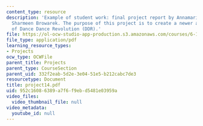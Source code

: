 ```yaml
---
content_type: resource
description: 'Example of student work: final project report by Annamaria Ayuso and
  Sharmeen Browarek. The purpose of this project is to create a newer and better version
  of Dance Dance Revolution (DDR).'
file: https://ol-ocw-studio-app-production.s3.amazonaws.com/courses/6-111-introductory-digital-systems-laboratory-spring-2006/952c16086389a7f6f9ebd5481e03959a_project14.pdf
file_type: application/pdf
learning_resource_types:
- Projects
ocw_type: OCWFile
parent_title: Projects
parent_type: CourseSection
parent_uid: 332f2eab-5d2e-3e04-51e5-b212cabc7de3
resourcetype: Document
title: project14.pdf
uid: 952c1608-6389-a7f6-f9eb-d5481e03959a
video_files:
  video_thumbnail_file: null
video_metadata:
  youtube_id: null
---
```

